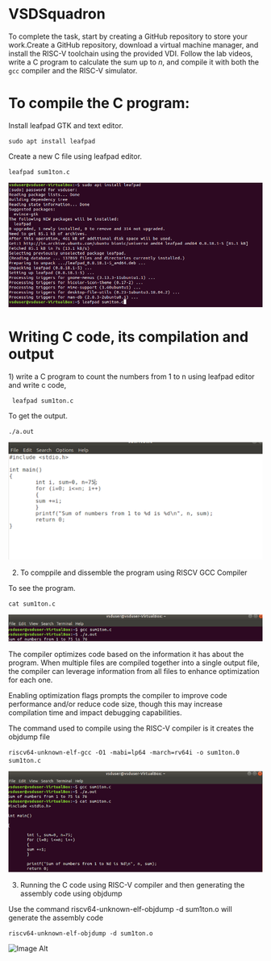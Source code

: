 # VSDSquadron
To complete the task, start by creating a GitHub repository to store your work.Create a GitHub repository, download a virtual machine manager, and install the RISC-V toolchain using the provided VDI. Follow the lab videos, write a C program to calculate the sum up to *n*, and compile it with both the `gcc` compiler and the RISC-V simulator.

<h1>To compile the C program:</h1>
Install leafpad GTK and text editor.
<l></l>

```
sudo apt install leafpad
```
Create a new C file using leafpad editor.
```
leafpad sum1ton.c
```
![Image Alt](https://github.com/Sathyan-ediga/VSDSquadron/blob/b21ab2a365d4fd93cbd357a12811d7458fc3f949/1.png)
<h1>Writing C code, its compilation and output</h1>
1) write a C program  to count the numbers from 1 to n using leafpad editor  and write c code,

```
 leafpad sum1ton.c
 ```

To get the output.
 ```
 ./a.out
 ```
![Image Alt](https://github.com/Sathyan-ediga/VSDSquadron/blob/main/2.png)

2) To comppile and dissemble the program using RISCV GCC Compiler

To see the program.

 ```
cat sum1ton.c
 ```
![Image Alt](https://github.com/Sathyan-ediga/VSDSquadron/blob/main/3.png)

The compiler optimizes code based on the information it has about the program. When multiple files are compiled together into a single output file, the compiler can leverage information from all files to enhance optimization for each one.

Enabling optimization flags prompts the compiler to improve code performance and/or reduce code size, though this may increase compilation time and impact debugging capabilities.

The command used to compile using the RISC-V compiler is it creates the objdump file

 ```
riscv64-unknown-elf-gcc -O1 -mabi=lp64 -march=rv64i -o sum1ton.0 sum1ton.c
 ```
![Image Alt](https://github.com/Sathyan-ediga/VSDSquadron/blob/main/4.png)

3) Running the C code using RISC-V compiler and then generating the assembly code using objdump
   
Use the command riscv64-unknown-elf-objdump -d sum1ton.o will generate the assembly code

 ```
riscv64-unknown-elf-objdump -d sum1ton.o 
 ```
![Image Alt]()
 
